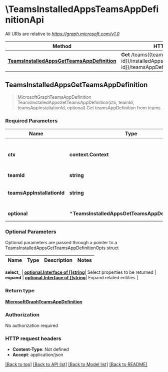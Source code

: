 # \TeamsInstalledAppsTeamsAppDefinitionApi

All URIs are relative to *https://graph.microsoft.com/v1.0*

Method | HTTP request | Description
------------- | ------------- | -------------
[**TeamsInstalledAppsGetTeamsAppDefinition**](TeamsInstalledAppsTeamsAppDefinitionApi.md#TeamsInstalledAppsGetTeamsAppDefinition) | **Get** /teams({team-id})/installedApps({teamsAppInstallation-id})/teamsAppDefinition | Get teamsAppDefinition from teams



## TeamsInstalledAppsGetTeamsAppDefinition

> MicrosoftGraphTeamsAppDefinition TeamsInstalledAppsGetTeamsAppDefinition(ctx, teamId, teamsAppInstallationId, optional)
Get teamsAppDefinition from teams

### Required Parameters


Name | Type | Description  | Notes
------------- | ------------- | ------------- | -------------
**ctx** | **context.Context** | context for authentication, logging, cancellation, deadlines, tracing, etc.
**teamId** | **string**| key: team-id of team | 
**teamsAppInstallationId** | **string**| key: teamsAppInstallation-id of teamsAppInstallation | 
 **optional** | ***TeamsInstalledAppsGetTeamsAppDefinitionOpts** | optional parameters | nil if no parameters

### Optional Parameters

Optional parameters are passed through a pointer to a TeamsInstalledAppsGetTeamsAppDefinitionOpts struct


Name | Type | Description  | Notes
------------- | ------------- | ------------- | -------------


 **select_** | [**optional.Interface of []string**](string.md)| Select properties to be returned | 
 **expand** | [**optional.Interface of []string**](string.md)| Expand related entities | 

### Return type

[**MicrosoftGraphTeamsAppDefinition**](microsoft.graph.teamsAppDefinition.md)

### Authorization

No authorization required

### HTTP request headers

- **Content-Type**: Not defined
- **Accept**: application/json

[[Back to top]](#) [[Back to API list]](../README.md#documentation-for-api-endpoints)
[[Back to Model list]](../README.md#documentation-for-models)
[[Back to README]](../README.md)

